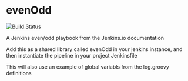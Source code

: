 # evenOdd
[![Build Status](http://172.18.1.85:8080/buildStatus/icon?job=libraries)](http://172.18.1.85:8080/job/libraries/)

A Jenkins even/odd playbook from the Jenkins.io documentation

Add this as a shared library called evenOdd in your jenkins
instance, and then instantiate the pipeline in your project Jenkinsfile

This will also use an example of global variabls from the log.groovy
definitions
